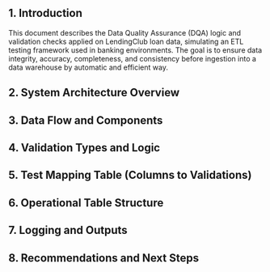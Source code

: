 ## 1. Introduction
This document describes the Data Quality Assurance (DQA) logic and validation checks applied on LendingClub loan data, simulating an ETL testing framework used in banking environments. 
The goal is to ensure data integrity, accuracy, completeness, and consistency before ingestion into a data warehouse by automatic and efficient way.

## 2. System Architecture Overview
## 3. Data Flow and Components
## 4. Validation Types and Logic
## 5. Test Mapping Table (Columns to Validations)
## 6. Operational Table Structure
## 7. Logging and Outputs
## 8. Recommendations and Next Steps

